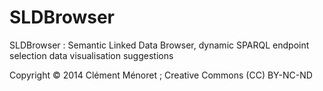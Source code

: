 SLDBrowser
==========

SLDBrowser : Semantic Linked Data Browser, 
dynamic SPARQL endpoint selection 
data visualisation suggestions 

Copyright © 2014 Clément Ménoret ; Creative Commons (CC) BY-NC-ND
